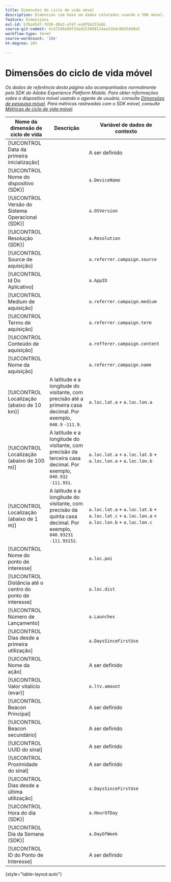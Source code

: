```yaml
---
title: Dimensões do ciclo de vida móvel
description: Dimension com base em dados coletados usando o SDK móvel.
feature: Dimensions
exl-id: b7ba45d7-7d30-48a3-a747-ea9fbb253abb
source-git-commit: 4c472d9a99f15ed253b68124aa31bdc88554d9a5
workflow-type: tm+mt
source-wordcount: '184'
ht-degree: 26%

---
```


# Dimensões do ciclo de vida móvel

*Os dados de referência desta página são acompanhados normalmente pelo SDK do Adobe Experience Platform Mobile. Para obter informações sobre o dispositivo móvel usando o agente de usuário, consulte [Dimensões de pesquisa móvel](mobile-dimensions.md). Para métricas rastreadas com o SDK móvel, consulte [Métricas de ciclo de vida móvel](../metrics/lifecycle-metrics.md).*

| Nome da dimensão de ciclo de vida | Descrição | Variável de dados de contexto |
| --- | --- | --- |
| [!UICONTROL Data da primeira inicialização] | | A ser definido |
| [!UICONTROL Nome do dispositivo (SDK)] | | `a.DeviceName` |
| [!UICONTROL Versão do Sistema Operacional (SDK)] | | `a.OSVersion` |
| [!UICONTROL Resolução (SDK)] | | `a.Resolution` |
| [!UICONTROL Source de aquisição] | | `a.referrer.campaign.source` |
| [!UICONTROL Id Do Aplicativo] | | `a.AppID` |
| [!UICONTROL Medium de aquisição] | | `a.referrer.campaign.medium` |
| [!UICONTROL Termo de aquisição] | | `a.referrer.campaign.term` |
| [!UICONTROL Conteúdo de aquisição] | | `a.refferer.campaign.content` |
| [!UICONTROL Nome da aquisição] | | `a.referrer.campaign.name` |
| [!UICONTROL Localização (abaixo de 10 km)] | A latitude e a longitude do visitante, com precisão até a primeira casa decimal. Por exemplo, `040.9` `-111.9`. | `a.loc.lat.a` + `a.loc.lon.a` |
| [!UICONTROL Localização (abaixo de 100 m)] | A latitude e a longitude do visitante, com precisão da terceira casa decimal. Por exemplo, `040.932` `-111.931`. | `a.loc.lat.a` + `a.loc.lat.b` + `a.loc.lon.a` + `a.loc.lon.b` |
| [!UICONTROL Localização (abaixo de 1 m)] | A latitude e a longitude do visitante, com precisão da quinta casa decimal. Por exemplo, `040.93231` `-111.93152`. | `a.loc.lat.a` + `a.loc.lat.b` + `a.loc.lat.c` + `a.loc.lon.a` + `a.loc.lon.b` + `a.loc.lon.c` |
| [!UICONTROL Nome do ponto de interesse] | | `a.loc.poi` |
| [!UICONTROL Distância até o centro do ponto de interesse] | | `a.loc.dist` |
| [!UICONTROL Número de Lançamento] | | `a.Launches` |
| [!UICONTROL Dias desde a primeira utilização] | | `a.DaysSinceFirstUse` |
| [!UICONTROL Nome da ação] | | A ser definido |
| [!UICONTROL Valor vitalício (evar)] | | `a.ltv.amount` |
| [!UICONTROL Beacon Principal] | | A ser definido |
| [!UICONTROL Beacon secundário] | | A ser definido |
| [!UICONTROL UUID do sinal] | | A ser definido |
| [!UICONTROL Proximidade do sinal] | | A ser definido |
| [!UICONTROL Dias desde a última utilização] | | `a.DaysSinceFirstUse` |
| [!UICONTROL Hora do dia (SDK)] | | `a.HourOfDay` |
| [!UICONTROL Dia da Semana (SDK)] | | `a.DayOfWeek` |
| [!UICONTROL ID do Ponto de Interesse] | | A ser definido |

{style="table-layout:auto"}

<!-- Missing: Install Date -->
